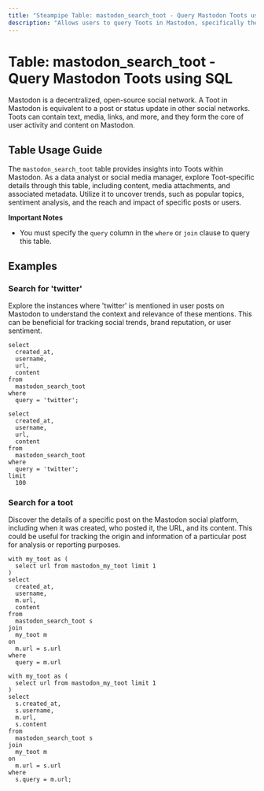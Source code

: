 ```yaml
---
title: "Steampipe Table: mastodon_search_toot - Query Mastodon Toots using SQL"
description: "Allows users to query Toots in Mastodon, specifically the search results based on specific keywords or phrases, providing insights into user activity and content trends."
---
```


# Table: mastodon_search_toot - Query Mastodon Toots using SQL

Mastodon is a decentralized, open-source social network. A Toot in Mastodon is equivalent to a post or status update in other social networks. Toots can contain text, media, links, and more, and they form the core of user activity and content on Mastodon.

## Table Usage Guide

The `mastodon_search_toot` table provides insights into Toots within Mastodon. As a data analyst or social media manager, explore Toot-specific details through this table, including content, media attachments, and associated metadata. Utilize it to uncover trends, such as popular topics, sentiment analysis, and the reach and impact of specific posts or users.

**Important Notes**
- You must specify the `query` column in the `where` or `join` clause to query this table.

## Examples

### Search for 'twitter'
Explore the instances where 'twitter' is mentioned in user posts on Mastodon to understand the context and relevance of these mentions. This can be beneficial for tracking social trends, brand reputation, or user sentiment.

```sql+postgres
select
  created_at,
  username,
  url,
  content
from
  mastodon_search_toot
where
  query = 'twitter';
```

```sql+sqlite
select
  created_at,
  username,
  url,
  content
from
  mastodon_search_toot
where
  query = 'twitter';
limit
  100
```

### Search for a toot
Discover the details of a specific post on the Mastodon social platform, including when it was created, who posted it, the URL, and its content. This could be useful for tracking the origin and information of a particular post for analysis or reporting purposes.

```sql+postgres
with my_toot as (
  select url from mastodon_my_toot limit 1
)
select
  created_at,
  username,
  m.url,
  content
from
  mastodon_search_toot s
join
  my_toot m
on
  m.url = s.url
where
  query = m.url
```

```sql+sqlite
with my_toot as (
  select url from mastodon_my_toot limit 1
)
select
  s.created_at,
  s.username,
  m.url,
  s.content
from
  mastodon_search_toot s
join
  my_toot m
on
  m.url = s.url
where
  s.query = m.url;
```